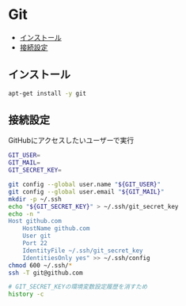 # Git
- [インストール](#install)
- [接続設定](#connection)

## <a id="install">インストール</a>
```sh
apt-get install -y git
```

## <a id="connection">接続設定</a>
GitHubにアクセスしたいユーザーで実行<br>
```sh
GIT_USER=
GIT_MAIL=
GIT_SECRET_KEY=

git config --global user.name "${GIT_USER}"
git config --global user.email "${GIT_MAIL}"
mkdir -p ~/.ssh
echo "${GIT_SECRET_KEY}" > ~/.ssh/git_secret_key
echo -n "
Host github.com
    HostName github.com
    User git
    Port 22
    IdentityFile ~/.ssh/git_secret_key
    IdentitiesOnly yes" >> ~/.ssh/config
chmod 600 ~/.ssh/*
ssh -T git@github.com

# GIT_SECRET_KEYの環境変数設定履歴を消すため
history -c
```
